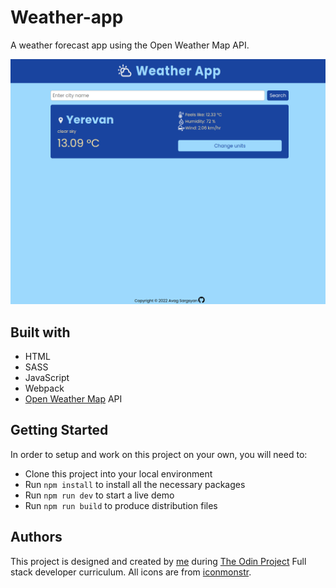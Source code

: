 # Weather-app

A weather forecast app using the Open Weather Map API.

![Weather app](./src/assets/weather-app.png)

## Built with

- HTML
- SASS
- JavaScript
- Webpack
- [Open Weather Map](https://openweathermap.org/) API

## Getting Started

In order to setup and work on this project on your own, you will need to:

- Clone this project into your local environment
- Run `npm install` to install all the necessary packages
- Run `npm run dev` to start a live demo
- Run `npm run build` to produce distribution files

## Authors

This project is designed and created by [me](https://github.com/AvagSargsyan) during [The Odin Project](https://www.theodinproject.com/) Full stack developer curriculum.
All icons are from [iconmonstr](https://iconmonstr.com/).
